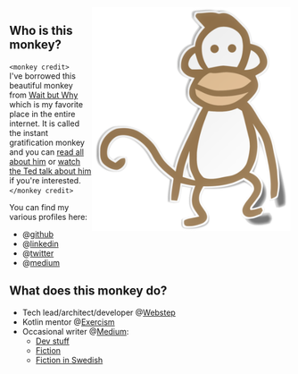 <img alt="instant gratification monkey" height="400px" align="right" src="https://github.com/uzilan/uzilan/blob/master/wbwmonkey.png">

## Who is this monkey?
`<monkey credit>`<br/>
I've borrowed this beautiful monkey from [Wait but Why](https://waitbutwhy.com/) which is my favorite place in the entire internet. 
It is called the instant gratification monkey and you can [read all about him](https://waitbutwhy.com/2013/10/why-procrastinators-procrastinate.html) 
or [watch the Ted talk about him](https://www.ted.com/talks/tim_urban_inside_the_mind_of_a_master_procrastinator/up-next) if you're interested.
<br/>
`</monkey credit>`

You can find my various profiles here:
* @[github](https://github.com/uzilan)
* @[linkedin](https://linkedin.com/in/uzilan)
* @[twitter](https://twitter.com/uzi_landsmann)
* @[medium](https://medium.com/@uzi.landsmann)
## What does this monkey do?
* Tech lead/architect/developer @[Webstep](https://webstep.se)
* Kotlin mentor @[Exercism](https://exercism.io/)
* Occasional writer @[Medium](https://medium.com/):
  * [Dev stuff](https://medium.com/@uzi.landsmann/list/dev-stuff-8397360b6f66)
  * [Fiction](https://medium.com/@uzi.landsmann/list/fiction-6ea802e283b5)
  * [Fiction in Swedish](https://medium.com/@uzi.landsmann/list/pa-svenska-0b4abfc7cb70)
